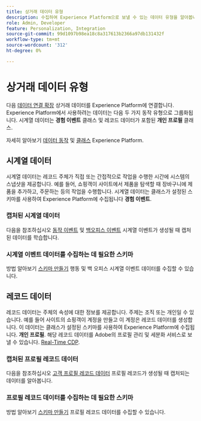 ```yaml
---
title: 상거래 데이터 유형
description: 수집하여 Experience Platform으로 보낼 수 있는 데이터 유형을 알아봅니다.
role: Admin, Developer
feature: Personalization, Integration
source-git-commit: 99d1097b98ea18c8a317613b2366a97db131432f
workflow-type: tm+mt
source-wordcount: '312'
ht-degree: 0%

---
```


# 상거래 데이터 유형

다음 [데이터 연결 확장](overview.md) 상거래 데이터를 Experience Platform에 연결합니다. Experience Platform에서 사용하려는 데이터는 다음 두 가지 동작 유형으로 그룹화됩니다. 시계열 데이터는 **경험 이벤트** 클래스 및 레코드 데이터가 포함된 **개인 프로필** 클래스.

자세히 알아보기 [데이터 동작](https://experienceleague.adobe.com/docs/experience-platform/xdm/schema/composition.html#data-behaviors) 및 [클래스](https://experienceleague.adobe.com/docs/experience-platform/xdm/schema/composition.html#class) Experience Platform.

## 시계열 데이터

시계열 데이터는 레코드 주체가 직접 또는 간접적으로 작업을 수행한 시간에 시스템의 스냅샷을 제공합니다. 예를 들어, 쇼핑객이 사이트에서 제품을 탐색할 때 장바구니에 제품을 추가하고, 주문하는 등의 작업을 수행합니다. 시계열 데이터는 클래스가 설정된 스키마를 사용하여 Experience Platform에 수집됩니다 **경험 이벤트**.

### 캡처된 시계열 데이터

다음을 참조하십시오 [동작 이벤트](events.md) 및 [백오피스 이벤트](events-backoffice.md) 시계열 이벤트가 생성될 때 캡처된 데이터를 학습합니다.

### 시계열 이벤트 데이터를 수집하는 데 필요한 스키마

방법 알아보기 [스키마 만들기](update-xdm.md) 행동 및 백 오피스 시계열 이벤트 데이터를 수집할 수 있습니다.

## 레코드 데이터

레코드 데이터는 주체의 속성에 대한 정보를 제공합니다. 주제는 조직 또는 개인일 수 있습니다. 예를 들어 사이트의 쇼핑객이 계정을 만들고 이 계정은 레코드 데이터를 생성합니다. 이 데이터는 클래스가 설정된 스키마를 사용하여 Experience Platform에 수집됩니다. **개인 프로필**. 해당 레코드 데이터를 Adobe의 프로필 관리 및 세분화 서비스로 보낼 수 있습니다. [Real-Time CDP](https://experienceleague.adobe.com/docs/experience-platform/rtcdp/intro/rtcdp-intro/overview.html?lang=ko-KR).

### 캡처된 프로필 레코드 데이터

다음을 참조하십시오 [고객 프로필 레코드 데이터](events-profilerecord.md) 프로필 레코드가 생성될 때 캡처되는 데이터를 알아봅니다.

### 프로필 레코드 데이터를 수집하는 데 필요한 스키마

방법 알아보기 [스키마 만들기](profile-data.md) 프로필 레코드 데이터를 수집할 수 있습니다.
